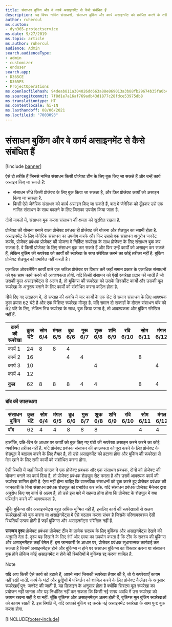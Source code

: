 ```yaml
---
title: संसाधन बुकिंग और वे कार्य असाइनमेंट से कैसे संबंधित हैं
description: यह विषय नामित संसाधनों, संसाधन बुकिंग और कार्य असाइनमेंट को प्रबंधित करने के तरीके और वे एक दूसरे से कैसे संबंधित हैं, के बारे में जानकारी प्रदान करता है।
author: ruhercul
ms.custom:
- dyn365-projectservice
ms.date: 9/27/2019
ms.topic: article
ms.author: ruhercul
audience: Admin
search.audienceType:
- admin
- customizer
- enduser
search.app:
- D365CE
- D365PS
- ProjectOperations
ms.openlocfilehash: 94deab811a304026dd663a88e869013a3b88fb29674b35fa0b40fa68f8c5ea62
ms.sourcegitcommit: 7f8d1e7a16af769adb43d1877c28fdce53975db8
ms.translationtype: HT
ms.contentlocale: hi-IN
ms.lasthandoff: 08/06/2021
ms.locfileid: "7003093"
---
```

# <a name="resource-bookings-and-how-they-relate-to-task-assignments"></a>संसाधन बुकिंग और वे कार्य असाइनमेंट से कैसे संबंधित हैं

[!include [banner](../includes/psa-now-project-operations.md)]

ऐसे दो तरीके हैं जिनसे नामित संसाधन किसी प्रोजेक्ट टीम के लिए बुक किए जा सकते हैं और उन्हें कार्य असाइन किए जा सकते हैं:

- संसाधन सीधे किसी प्रोजेक्ट के लिए बुक किया जा सकता है, और फिर प्रोजेक्ट कार्यों को असाइन किया जा सकता है.
- किसी ऐसे जेनेरिक संसाधन को कार्य असाइन किए जा सकते हैं, बाद में जेनेरिक को ढूँढकर उसे एक नामित संसाधन के साथ बदलने के लिए जिसका उपयोग किया जाता है. 

दोनों मामलों में, संसाधन बुक करना संसाधन की क्षमता को सुरक्षित रखता है.

प्रोजेक्ट की योजना बनाने वाला प्रोजेक्ट प्रबंधक ही प्रोजेक्ट की योजना और शेड्यूल का स्वामी होता है. असाइनमेंट के लिए जेनेरिक संसाधन का उपयोग करके और फिर उससे एक संसाधन अनुरोध जनरेट करके, प्रोजेक्ट प्रबंधक प्रोजेक्ट की योजना में निर्दिष्ट रूपरेखा के साथ प्रोजेक्ट के लिए संसाधन बुक कर सकता है. वे किसी प्रोजेक्ट के लिए संसाधन बुक कर सकते हैं और फिर उन्हें कार्यों को असाइन कर सकते हैं, लेकिन बुकिंग की रूपरेखा को कार्यों की रूपरेखा के साथ संरेखित करने का कोई तरीका नहीं है. बुकिंग प्रोजेक्ट शेड्यूल को प्रभावित नहीं करती है।

एकाधिक ओवरलैपिंग कार्यों वाले एक जटिल प्रोजेक्ट पर विचार करें जहाँ समान प्रकार के एकाधिक संसाधनों को एक साथ कार्य करने की आवश्यकता होगी. यदि किसी संसाधन को ऐसी रूपरेखा प्रदान की जाती है जो उसकी कुल असाइनमेंट्स से अलग है, तो बुकिंग्स की रूपरेखा को उसके डिस्क्रीट कार्यों और उसकी मूल रूपरेखा के अनुरूप बनाने के लिए कार्यों को संशोधित करना कठिन होता है.

नीचे दिए गए उदाहरण में, दो सप्ताह की अवधि में चार कार्यों के एक सेट से समान संसाधन के लिए आवश्यक कुल प्रयास 62 घंटे है और एक विशिष्ट रूपरेखा मौजूद है. यदि समान दो सप्ताहों के दौरान संसाधन बॉब को 62 घंटे के लिए, लेकिन भिन्न रूपरेखा के साथ, बुक किया जाता है, तो आवश्यकता और बुकिंग संरेखित नहीं हैं.

| **कार्य की रूपरेखा**    | **कुल घंटे** | सोम 6/4 | मंगल 6/5 | बुध 6/6 | गुरू 6/7 | शुक्र 6/8 | शनि 6/9 | रवि 6/10 | सोम 6/11 | मंगल 6/12 | बुध 6/13 | गुरू 6/14 | शुक्र 6/15 |
|----------------------|-----------------|--------|--------|--------|--------|--------|--------|---------|---------|---------|---------|---------|---------|
| कार्य 1               | 24              | 8      | 8      | 4      |        |        |        |         |         |         | 4       |         |         |
| कार्य 2               | 16              |        |        | 4      | 4      |        |        |         | 8       |         |         |         |         |
| कार्य 3               | 10              |        |        |        |        | 4      |        |         |         | 4       |         | 2       |         |
| कार्य 4               | 12              |        |        |        |        |        |        |         |         |         | 4       |         | 8       |
|                      |                 |        |        |        |        |        |        |         |         |         |         |         |         |
| **कुल**           | 62              | 8      | 8      | 8      | 4      | 4      |        |         | 8       | 4       | 8       | 2       | 8       |
|                      |                 |        |        |        |        |        |        |         |         |         |         |

### <a name="bobs-availability"></a>बॉब की उपलब्धता
| **संसाधन बुकिंग** | **कुल घंटे** | सोम 6/4 | मंगल 6/5 | बुध 6/6 | गुरू 6/7 | शुक्र 6/8 | शनि 6/9 | रवि 6/10 | सोम 6/11 | मंगल 6/12 | बुध 6/13 | गुरू 6/14 | शुक्र 6/15 |
|------------------------|-----------------|--------|--------|--------|--------|--------|--------|---------|---------|---------|---------|---------|---------|
| बॉब                    | 62              | 4      | 4      | 8      | 8      | 8      |        |         | 4       | 4       | 8       | 8       | 6       |

हालाँकि, प्रति-दिन के आधार पर कार्यों को बुक किए गए घंटों की रूपरेखा असाइन करने करने का कोई व्यवस्थित तरीका नहीं है. यदि प्रोजेक्ट प्रबंधक संसाधन की उपलब्धता को पूरा करने के लिए प्रोजेक्ट के शेड्यूल में बदलाव करने के लिए तैयार है, तो उसे असाइनमेंट को हटाना होगा और बुकिंग की रूपरेखा से मेल खाने के लिए सभी कार्यों को संशोधित करना होगा.

ऐसी स्थिति में जहाँ किसी संगठन ने एक प्रोजेक्ट प्रबंधक और एक संसाधन प्रबंधक, दोनों को प्रोजेक्ट की योजना बनाने का कार्य दिया है, तो प्रोजेक्ट प्रबंधक शेड्यूल सेट करता है और उसमें आवश्यक कार्य की रूपरेखा शामिल होती है. ऐसा नहीं होना चाहिए कि वास्तविक संसाधनों को बुक करते हुए प्रोजेक्ट प्रबंधक की जानकारी के बिना संसाधन प्रबंधक शेड्यूल को प्रभावित कर सके. यदि संसाधन प्रबंधक प्रोजेक्ट मैनेजर द्वारा अनुरोध किए गए कार्य से अलग है, तो उसे इस बारे में सहमत होना होगा कि प्रोजेक्ट के शेड्यूल में क्या परिवर्तन करने की आवश्यकता है.

चूँकि बुकिंग्स और असाइनमेंट्‍स बहुत अधिक युग्मित नहीं हैं, इसलिए कार्य की रूपरेखाओं से अलग रूपरेखाओं को बुक करना या असाइनमेंट्स में ऐसे बदलाव करना संभव है जिसके परिणामस्वरूप ऐसी स्थितियाँ उत्पन्न होती हैं जहाँ बुकिंग्स और असाइनमेंट्स संरेखित नहीं हैं.

**समन्वय दृश्य** प्रोजेक्ट प्रबंधक प्रोजेक्ट टीम के प्रत्येक सदस्य के लिए बुकिंग्स और असाइनमेंट्स देखने की अनुमति देता है. दृश्य यह दिखाने के लिए रंगों और छाया का उपयोग करता है कि टीम के सदस्य की बुकिंग्स और असाइनमेंट्स कहाँ बेमेल हैं. इस जानकारी के आधार पर, प्रोजेक्ट प्रबंधक सुधारात्मक कार्रवाई कर सकता है जिसमें असाइनमेंट्स होने और बुकिंग्स न होने पर संसाधन बुकिंग्स का विस्तार करना या संसाधन बुक होने लेकिन कोई असाइनमेंट न होने की स्थितियों में बुकिंग्स रद्द करना शामिल है.

> [!NOTE]
> यदि आप किसी ऐसे कार्य को हटाते हैं, आपने स्वयं जिसकी रूपरेखा तैयार की है, तो ये रूपरेखाएँ कायम नहीं रखी जातीं. कार्य के घंटों और छुट्टियों में परिवर्तन को शामिल करने के लिए प्रोजेक्ट कैलेंडर के अनुसार रूपरेखाएँ पुन: जनरेट की जाती हैं. यह डिज़ाइन के अनुसार होता है क्योंकि सिस्टम मूल रूपरेखा का प्रयोजन नहीं जानता और यह निर्धारित नहीं कर सकता कि किसी नई समय अवधि में उस रूपरेखा को कायम रखना सही है या नहीं. चूँकि बुकिंग्स और असाइनमेंट्‍स अलग होती हैं, बुकिंग्स मूल बुकिंग रूपरेखाओं को कायम रखती हैं. इस स्थिति में, यदि आपको बुकिंग रद्द करके नई असाइनमेंट रूपरेखा के साथ पुन: बुक करना होगा.



[!INCLUDE[footer-include](../includes/footer-banner.md)]